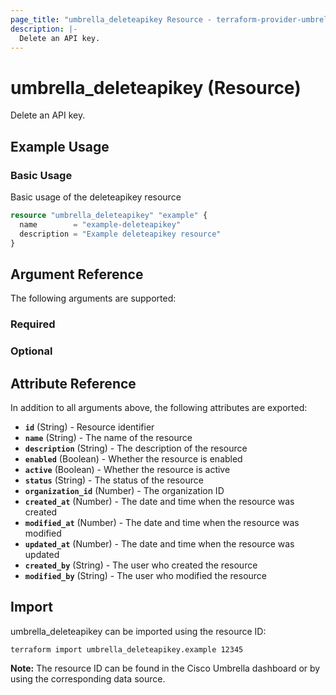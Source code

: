 ```yaml
---
page_title: "umbrella_deleteapikey Resource - terraform-provider-umbrella"
description: |-
  Delete an API key.
---
```


# umbrella_deleteapikey (Resource)

Delete an API key.

## Example Usage


### Basic Usage

Basic usage of the deleteapikey resource

```terraform
resource "umbrella_deleteapikey" "example" {
  name        = "example-deleteapikey"
  description = "Example deleteapikey resource"
}
```



## Argument Reference

The following arguments are supported:

### Required



### Optional



## Attribute Reference

In addition to all arguments above, the following attributes are exported:

- **`id`** (String) - Resource identifier
- **`name`** (String) - The name of the resource
- **`description`** (String) - The description of the resource
- **`enabled`** (Boolean) - Whether the resource is enabled
- **`active`** (Boolean) - Whether the resource is active
- **`status`** (String) - The status of the resource
- **`organization_id`** (Number) - The organization ID
- **`created_at`** (Number) - The date and time when the resource was created
- **`modified_at`** (Number) - The date and time when the resource was modified
- **`updated_at`** (Number) - The date and time when the resource was updated
- **`created_by`** (String) - The user who created the resource
- **`modified_by`** (String) - The user who modified the resource



## Import

umbrella_deleteapikey can be imported using the resource ID:

```shell
terraform import umbrella_deleteapikey.example 12345
```

**Note:** The resource ID can be found in the Cisco Umbrella dashboard or by using the corresponding data source.

